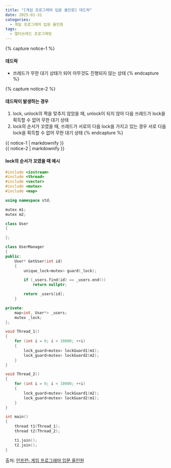 ```yaml
---
title: "[게임 프로그래머 입문 올인원] 데드락"
date: 2025-01-31
categories:
  - 게임 프로그래머 입문 올인원
tags:
  - 멀티쓰레드 프로그래밍
---
```




{% capture notice-1 %}
#### 데드락

* 쓰레드가 무한 대기 상태가 되어 아무것도 진행되지 않는 상태
{% endcapture %}

{% capture notice-2 %}
#### 데드락이 발생하는 경우

1. lock, unlock의 짝을 맞추지 않았을 때, unlock이 되지 않아 다음 쓰레드가 lock을 획득할 수 없어 무한 대기 상태
2. lock의 순서가 꼬였을 때, 쓰레드가 서로의 다음 lock을 가지고 있는 경우 서로 다음 lock을 획득할 수 없어 무한 대기 상태
{% endcapture %}

<div class="notice">
  {{ notice-1 | markdownify }}
</div>

<div class="notice">
  {{ notice-2 | markdownify }}
</div>

#### lock의 순서가 꼬였을 때 예시

```cpp
#include <iostream>
#include <thread>
#include <vector>
#include <mutex>
#include <map>

using namespace std;

mutex m1;
mutex m2;

class User
{

};

class UserManager
{
public:
	User* GetUser(int id)
	{
		unique_lock<mutex> guard(_lock);

		if (_users.find(id) == _users.end())
			return nullptr;

		return _users[id];
	}

private:
	map<int, User*> _users;
	mutex _lock;
};

void Thread_1()
{
	for (int i = 0; i < 10000; ++i)
	{
		lock_guard<mutex> lockGuard1(m1);
		lock_guard<mutex> lockGuard2(m2);
	}
}

void Thread_2()
{
	for (int i = 0; i < 10000; ++i)
	{
		lock_guard<mutex> lockGuard1(m2);
		lock_guard<mutex> lockGuard2(m1);
	}
}

int main()
{
	thread t1(Thread_1);
	thread t2(Thread_2);

	t1.join();
	t2.join();
}
```

출처: [인프런: 게임 프로그래머 입문 올인원][source]

[source]: https://www.inflearn.com/course/%EA%B2%8C%EC%9E%84-%ED%94%84%EB%A1%9C%EA%B7%B8%EB%9E%98%EB%A8%B8-%EC%9E%85%EB%AC%B8-%EC%98%AC%EC%9D%B8%EC%9B%90-rookiss/dashboard
